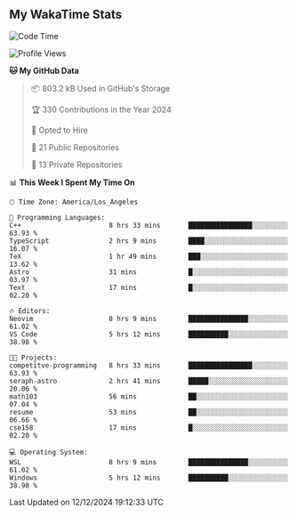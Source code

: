 ## My WakaTime Stats
<!--START_SECTION:waka-->
![Code Time](http://img.shields.io/badge/Code%20Time-199%20hrs%2015%20mins-blue)

![Profile Views](http://img.shields.io/badge/Profile%20Views-0-blue)

**🐱 My GitHub Data** 

> 📦 803.2 kB Used in GitHub's Storage 
 > 
> 🏆 330 Contributions in the Year 2024
 > 
> 💼 Opted to Hire
 > 
> 📜 21 Public Repositories 
 > 
> 🔑 13 Private Repositories 
 > 
📊 **This Week I Spent My Time On** 

```text
🕑︎ Time Zone: America/Los_Angeles

💬 Programming Languages: 
C++                      8 hrs 33 mins       ████████████████░░░░░░░░░   63.93 % 
TypeScript               2 hrs 9 mins        ████░░░░░░░░░░░░░░░░░░░░░   16.07 % 
TeX                      1 hr 49 mins        ███░░░░░░░░░░░░░░░░░░░░░░   13.62 % 
Astro                    31 mins             █░░░░░░░░░░░░░░░░░░░░░░░░   03.97 % 
Text                     17 mins             █░░░░░░░░░░░░░░░░░░░░░░░░   02.20 % 

🔥 Editors: 
Neovim                   8 hrs 9 mins        ███████████████░░░░░░░░░░   61.02 % 
VS Code                  5 hrs 12 mins       ██████████░░░░░░░░░░░░░░░   38.98 % 

🐱‍💻 Projects: 
competitve-programming   8 hrs 33 mins       ████████████████░░░░░░░░░   63.93 % 
seraph-astro             2 hrs 41 mins       █████░░░░░░░░░░░░░░░░░░░░   20.06 % 
math103                  56 mins             ██░░░░░░░░░░░░░░░░░░░░░░░   07.04 % 
resume                   53 mins             ██░░░░░░░░░░░░░░░░░░░░░░░   06.66 % 
cse158                   17 mins             █░░░░░░░░░░░░░░░░░░░░░░░░   02.20 % 

💻 Operating System: 
WSL                      8 hrs 9 mins        ███████████████░░░░░░░░░░   61.02 % 
Windows                  5 hrs 12 mins       ██████████░░░░░░░░░░░░░░░   38.98 % 
```


 Last Updated on 12/12/2024 19:12:33 UTC
<!--END_SECTION:waka-->
